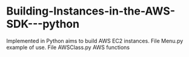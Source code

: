 # Building-Instances-in-the-AWS-SDK---python
Implemented in Python aims to build AWS EC2 instances.
File Menu.py example of use.
File AWSClass.py AWS functions
